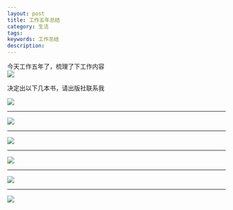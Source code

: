 ```yaml
---
layout: post
title: 工作五年总结
category: 生活
tags: 
keywords: 工作总结
description: 
---
```


今天工作五年了，梳理了下工作内容  
![](http://i.imgur.com/Y7xilgB.png)


决定出以下几本书，请出版社联系我  

![](http://i.imgur.com/wwtyRkw.png)  

----------

![](http://i.imgur.com/m9ZBkDx.png)  

----------

![](http://i.imgur.com/MrKKSzQ.png)  

----------

![](http://i.imgur.com/RdKUakH.png)    

----------

![](http://i.imgur.com/1gWS3K3.png)  

----------

![](http://i.imgur.com/TJHs0uL.png)